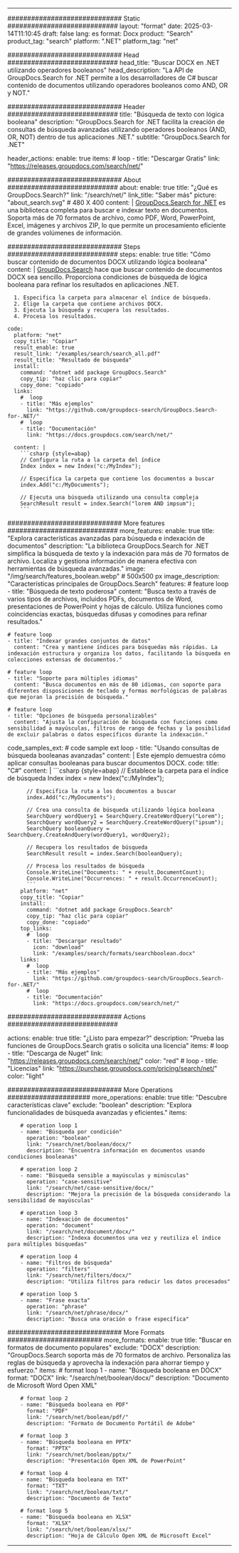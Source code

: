 
---
############################# Static ############################
layout: "format"
date:  2025-03-14T11:10:45
draft: false
lang: es
format: Docx
product: "Search"
product_tag: "search"
platform: ".NET"
platform_tag: "net"

############################# Head ############################
head_title: "Buscar DOCX en .NET utilizando operadores booleanos"
head_description: "La API de GroupDocs.Search for .NET permite a los desarrolladores de C# buscar contenido de documentos utilizando operadores booleanos como AND, OR y NOT."

############################# Header ############################
title: "Búsqueda de texto con lógica booleana" 
description: "GroupDocs.Search for .NET facilita la creación de consultas de búsqueda avanzadas utilizando operadores booleanos (AND, OR, NOT) dentro de tus aplicaciones .NET."
subtitle: "GroupDocs.Search for .NET" 

header_actions:
  enable: true
  items:
    #  loop
    - title: "Descargar Gratis"
      link: "https://releases.groupdocs.com/search/net/"
      
############################# About ############################
about:
    enable: true
    title: "¿Qué es GroupDocs.Search?"
    link: "/search/net/"
    link_title: "Saber más"
    picture: "about_search.svg" # 480 X 400
    content: |
       [GroupDocs.Search for .NET](/search/net/) es una biblioteca completa para buscar e indexar texto en documentos. Soporta más de 70 formatos de archivo, como PDF, Word, PowerPoint, Excel, imágenes y archivos ZIP, lo que permite un procesamiento eficiente de grandes volúmenes de información.

############################# Steps ############################
steps:
    enable: true
    title: "Cómo buscar contenido de documentos DOCX utilizando lógica booleana"
    content: |
      [GroupDocs.Search](/search/net/) hace que buscar contenido de documentos DOCX sea sencillo. Proporciona condiciones de búsqueda de lógica booleana para refinar los resultados en aplicaciones .NET.
      
      1. Especifica la carpeta para almacenar el índice de búsqueda.
      2. Elige la carpeta que contiene archivos DOCX.
      3. Ejecuta la búsqueda y recupera los resultados.
      4. Procesa los resultados.
   
    code:
      platform: "net"
      copy_title: "Copiar"
      result_enable: true
      result_link: "/examples/search/search_all.pdf"
      result_title: "Resultado de búsqueda"
      install:
        command: "dotnet add package GroupDocs.Search"
        copy_tip: "haz clic para copiar"
        copy_done: "copiado"
      links:
        #  loop
        - title: "Más ejemplos"
          link: "https://github.com/groupdocs-search/GroupDocs.Search-for-.NET/"
        #  loop
        - title: "Documentación"
          link: "https://docs.groupdocs.com/search/net/"
          
      content: |
        ```csharp {style=abap}
        // Configura la ruta a la carpeta del índice
        Index index = new Index("c:/MyIndex");

        // Especifica la carpeta que contiene los documentos a buscar
        index.Add("c:/MyDocuments");

        // Ejecuta una búsqueda utilizando una consulta compleja
        SearchResult result = index.Search("lorem AND impsum");
        ```            

############################# More features ############################
more_features:
  enable: true
  title: "Explora características avanzadas para búsqueda e indexación de documentos"
  description: "La biblioteca GroupDocs.Search for .NET simplifica la búsqueda de texto y la indexación para más de 70 formatos de archivo. Localiza y gestiona información de manera efectiva con herramientas de búsqueda avanzadas."
  image: "/img/search/features_boolean.webp" # 500x500 px
  image_description: "Características principales de GroupDocs.Search"
  features:
    # feature loop
    - title: "Búsqueda de texto poderosa"
      content: "Busca texto a través de varios tipos de archivos, incluidos PDFs, documentos de Word, presentaciones de PowerPoint y hojas de cálculo. Utiliza funciones como coincidencias exactas, búsquedas difusas y comodines para refinar resultados."

    # feature loop
    - title: "Indexar grandes conjuntos de datos"
      content: "Crea y mantiene índices para búsquedas más rápidas. La indexación estructura y organiza los datos, facilitando la búsqueda en colecciones extensas de documentos."

    # feature loop
    - title: "Soporte para múltiples idiomas"
      content: "Busca documentos en más de 80 idiomas, con soporte para diferentes disposiciones de teclado y formas morfológicas de palabras que mejoran la precisión de búsqueda."

    # feature loop
    - title: "Opciones de búsqueda personalizables"
      content: "Ajusta la configuración de búsqueda con funciones como sensibilidad a mayúsculas, filtros de rango de fechas y la posibilidad de excluir palabras o datos específicos durante la indexación."
      
  code_samples_ext:
    # code sample ext loop
    - title: "Usando consultas de búsqueda booleanas avanzadas"
      content: |
        Este ejemplo demuestra cómo aplicar consultas booleanas para buscar documentos DOCX.
      code:
        title: "C#"
        content: |
          ```csharp {style=abap}
          // Establece la carpeta para el índice de búsqueda
          Index index = new Index("c:/MyIndex");
              
          // Especifica la ruta a los documentos a buscar
          index.Add("c:/MyDocuments");

          // Crea una consulta de búsqueda utilizando lógica booleana
          SearchQuery wordQuery1 = SearchQuery.CreateWordQuery("Lorem");
          SearchQuery wordQuery2 = SearchQuery.CreateWordQuery("ipsum");
          SearchQuery booleanQuery = SearchQuery.CreateAndQuery(wordQuery1, wordQuery2);

          // Recupera los resultados de búsqueda
          SearchResult result = index.Search(booleanQuery);
          
          // Procesa los resultados de búsqueda
          Console.WriteLine("Documents: " + result.DocumentCount);
          Console.WriteLine("Occurrences: " + result.OccurrenceCount);
          ```
        platform: "net"
        copy_title: "Copiar"
        install:
          command: "dotnet add package GroupDocs.Search"
          copy_tip: "haz clic para copiar"
          copy_done: "copiado"
        top_links:
          #  loop
          - title: "Descargar resultado"
            icon: "download"
            link: "/examples/search/formats/searchboolean.docx"
        links:
          #  loop
          - title: "Más ejemplos"
            link: "https://github.com/groupdocs-search/GroupDocs.Search-for-.NET/"
          #  loop
          - title: "Documentación"
            link: "https://docs.groupdocs.com/search/net/"
            

            


############################# Actions ############################

actions:
  enable: true
  title: "¿Listo para empezar?"
  description: "Prueba las funciones de GroupDocs.Search gratis o solicita una licencia"
  items:
    #  loop
    - title: "Descarga de Nuget"
      link: "https://releases.groupdocs.com/search/net/"
      color: "red"
        #  loop
    - title: "Licencias"
      link: "https://purchase.groupdocs.com/pricing/search/net/"
      color: "light"


############################# More Operations #####################
more_operations:
    enable: true
    title: "Descubre características clave"
    exclude: "boolean"
    description: "Explora funcionalidades de búsqueda avanzadas y eficientes."
    items: 
          
        # operation loop 1
        - name: "Búsqueda por condición"
          operation: "boolean"
          link: "/search/net/boolean/docx/"
          description: "Encuentra información en documentos usando condiciones booleanas"

        # operation loop 2
        - name: "Búsqueda sensible a mayúsculas y minúsculas"
          operation: "case-sensitive"
          link: "/search/net/case-sensitive/docx/"
          description: "Mejora la precisión de la búsqueda considerando la sensibilidad de mayúsculas"

        # operation loop 3
        - name: "Indexación de documentos"
          operation: "document"
          link: "/search/net/document/docx/"
          description: "Indexa documentos una vez y reutiliza el índice para múltiples búsquedas"

        # operation loop 4
        - name: "Filtros de búsqueda"
          operation: "filters"
          link: "/search/net/filters/docx/"
          description: "Utiliza filtros para reducir los datos procesados"

        # operation loop 5
        - name: "Frase exacta"
          operation: "phrase"
          link: "/search/net/phrase/docx/"
          description: "Busca una oración o frase específica"
          
        
          
############################# More Formats ########################
more_formats:
    enable: true
    title: "Buscar en formatos de documento populares"
    exclude: "DOCX"
    description: "GroupDocs.Search soporta más de 70 formatos de archivo. Personaliza las reglas de búsqueda y aprovecha la indexación para ahorrar tiempo y esfuerzo."
    items: 
        # format loop 1
        - name: "Búsqueda booleana en DOCX"
          format: "DOCX"
          link: "/search/net/boolean/docx/"
          description: "Documento de Microsoft Word Open XML"
          
        # format loop 2
        - name: "Búsqueda booleana en PDF"
          format: "PDF"
          link: "/search/net/boolean/pdf/"
          description: "Formato de Documento Portátil de Adobe"
          
        # format loop 3
        - name: "Búsqueda booleana en PPTX"
          format: "PPTX"
          link: "/search/net/boolean/pptx/"
          description: "Presentación Open XML de PowerPoint"

        # format loop 4
        - name: "Búsqueda booleana en TXT"
          format: "TXT"
          link: "/search/net/boolean/txt/"
          description: "Documento de Texto"
          
        # format loop 5
        - name: "Búsqueda booleana en XLSX"
          format: "XLSX"
          link: "/search/net/boolean/xlsx/"
          description: "Hoja de Cálculo Open XML de Microsoft Excel"
  

---